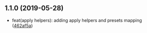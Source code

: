 ## 1.1.0 (2019-05-28)

* feat(apply helpers): adding apply helpers and presets
  mapping ([462af5a](https://gitlab.com/lebrun.noe/instagram-filters/commit/462af5a))
